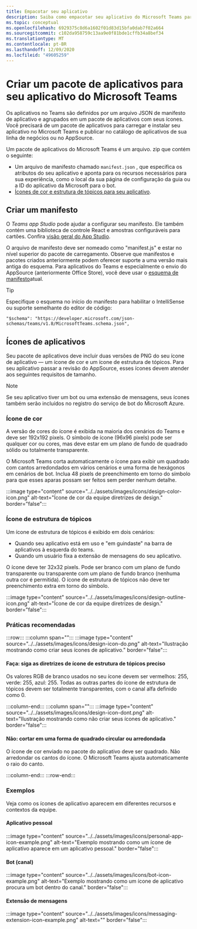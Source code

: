 ```yaml
---
title: Empacotar seu aplicativo
description: Saiba como empacotar seu aplicativo do Microsoft Teams para testar, carregar e armazenar publicação.
ms.topic: conceptual
ms.openlocfilehash: 6929375c8d6a1602f01d83d15bfa0dab7f02a664
ms.sourcegitcommit: c102da958759c13aa9e0f81bde1cffb34a8bef34
ms.translationtype: MT
ms.contentlocale: pt-BR
ms.lasthandoff: 12/09/2020
ms.locfileid: "49605259"
---
```

# <a name="create-an-app-package-for-your-microsoft-teams-app"></a>Criar um pacote de aplicativos para seu aplicativo do Microsoft Teams

Os aplicativos no Teams são definidos por um arquivo JSON de manifesto de aplicativo e agrupados em um pacote de aplicativos com seus ícones. Você precisará de um pacote de aplicativos para carregar e instalar seu aplicativo no Microsoft Teams e publicar no catálogo de aplicativos de sua linha de negócios ou no AppSource.

Um pacote de aplicativos do Microsoft Teams é um arquivo. zip que contém o seguinte:

* Um arquivo de manifesto chamado `manifest.json` , que especifica os atributos do seu aplicativo e aponta para os recursos necessários para sua experiência, como o local da sua página de configuração da guia ou a ID do aplicativo da Microsoft para o bot.
* [Ícones de cor e estrutura de tópicos para seu aplicativo](#app-icons).

## <a name="creating-a-manifest"></a>Criar um manifesto

O *Teams app Studio* pode ajudar a configurar seu manifesto. Ele também contém uma biblioteca de controle React e amostras configuráveis para cartões. Confira [visão geral do App Studio](~/concepts/build-and-test/app-studio-overview.md).

O arquivo de manifesto deve ser nomeado como "manifest.js" e estar no nível superior do pacote de carregamento. Observe que manifestos e pacotes criados anteriormente podem oferecer suporte a uma versão mais antiga do esquema. Para aplicativos do Teams e especialmente o envio do AppSource (anteriormente Office Store), você deve usar o [esquema de manifesto](~/resources/schema/manifest-schema.md)atual.

> [!TIP]
> Especifique o esquema no início do manifesto para habilitar o IntelliSense ou suporte semelhante do editor de código:
>
> `"$schema": "https://developer.microsoft.com/json-schemas/teams/v1.8/MicrosoftTeams.schema.json",`

## <a name="app-icons"></a>Ícones de aplicativos

Seu pacote de aplicativos deve incluir duas versões de PNG do seu ícone de aplicativo — um ícone de cor e um ícone de estrutura de tópicos. Para seu aplicativo passar a revisão do AppSource, esses ícones devem atender aos seguintes requisitos de tamanho.

> [!Note]
> Se seu aplicativo tiver um bot ou uma extensão de mensagens, seus ícones também serão incluídos no registro do serviço de bot do Microsoft Azure.

### <a name="color-icon"></a>Ícone de cor

A versão de cores do ícone é exibida na maioria dos cenários do Teams e deve ser 192x192 pixels. O símbolo de ícone (96x96 pixels) pode ser qualquer cor ou cores, mas deve estar em um plano de fundo de quadrado sólido ou totalmente transparente.

O Microsoft Teams corta automaticamente o ícone para exibir um quadrado com cantos arredondados em vários cenários e uma forma de hexágonos em cenários de bot. Inclua 48 pixels de preenchimento em torno do símbolo para que esses aparas possam ser feitos sem perder nenhum detalhe.

:::image type="content" source="../../assets/images/icons/design-color-icon.png" alt-text="Ícone de cor da equipe diretrizes de design." border="false":::

### <a name="outline-icon"></a>Ícone de estrutura de tópicos

Um ícone de estrutura de tópicos é exibido em dois cenários:

* Quando seu aplicativo está em uso e "em guindaste" na barra de aplicativos à esquerda do teams.
* Quando um usuário fixa a extensão de mensagens do seu aplicativo.

O ícone deve ter 32x32 pixels. Pode ser branco com um plano de fundo transparente ou transparente com um plano de fundo branco (nenhuma outra cor é permitida). O ícone de estrutura de tópicos não deve ter preenchimento extra em torno do símbolo.

:::image type="content" source="../../assets/images/icons/design-outline-icon.png" alt-text="Ícone de cor da equipe diretrizes de design." border="false":::

### <a name="best-practices"></a>Práticas recomendadas

:::row:::
   :::column span="":::
:::image type="content" source="../../assets/images/icons/design-icon-do.png" alt-text="Ilustração mostrando como criar seus ícones de aplicativo." border="false":::

#### <a name="do-follow-the-precise-outline-icon-guidelines"></a>Faça: siga as diretrizes de ícone de estrutura de tópicos preciso

Os valores RGB de branco usados no seu ícone devem ser vermelhos: 255, verde: 255, azul: 255. Todas as outras partes do ícone de estrutura de tópicos devem ser totalmente transparentes, com o canal alfa definido como 0.

   :::column-end:::
   :::column span="":::
:::image type="content" source="../../assets/images/icons/design-icon-dont.png" alt-text="Ilustração mostrando como não criar seus ícones de aplicativo." border="false":::

#### <a name="dont-crop-in-a-circular-or-rounded-square-shape"></a>Não: cortar em uma forma de quadrado circular ou arredondada

O ícone de cor enviado no pacote do aplicativo deve ser quadrado. Não arredondar os cantos do ícone. O Microsoft Teams ajusta automaticamente o raio do canto.

   :::column-end:::
:::row-end:::

### <a name="examples"></a>Exemplos

Veja como os ícones de aplicativo aparecem em diferentes recursos e contextos da equipe.

#### <a name="personal-app"></a>Aplicativo pessoal

:::image type="content" source="../../assets/images/icons/personal-app-icon-example.png" alt-text="Exemplo mostrando como um ícone de aplicativo aparece em um aplicativo pessoal." border="false":::

#### <a name="bot-channel"></a>Bot (canal)

:::image type="content" source="../../assets/images/icons/bot-icon-example.png" alt-text="Exemplo mostrando como um ícone de aplicativo procura um bot dentro do canal." border="false":::

#### <a name="messaging-extension"></a>Extensão de mensagens

:::image type="content" source="../../assets/images/icons/messaging-extension-icon-example.png" alt-text="<texto alt>" border="false":::
